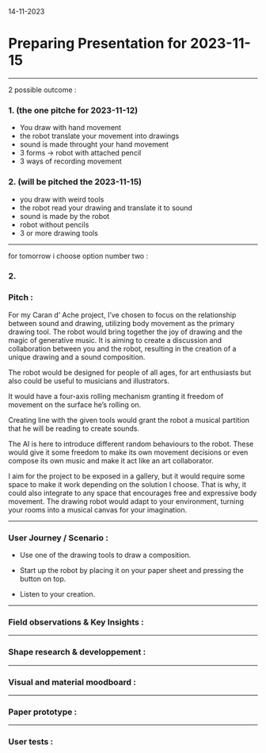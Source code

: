 14-11-2023
# Preparing Presentation for 2023-11-15
---

2 possible outcome : 

### 1. (the one pitche for 2023-11-12)

- You draw with hand movement
- the robot translate your movement into drawings
- sound is made throught your hand movement
- 3 forms -> robot with attached pencil
- 3 ways of recording movement

### 2. (will be pitched the 2023-11-15)

- you draw with weird tools
- the robot read your drawing and translate it to sound
- sound is made by the robot
- robot without pencils
- 3 or more drawing tools

---
for tomorrow i choose option number two :

### 2. 
### Pitch :

For my Caran d’ Ache project, I’ve chosen to focus on the relationship between sound and drawing, utilizing body movement as the primary drawing tool. The robot would bring together the joy of drawing and the magic of generative music. It is aiming to create a discussion and collaboration between you and the robot, resulting in the creation of a unique drawing and a sound composition.

The robot would be designed for people of all ages, for art enthusiasts but also could be useful to musicians and illustrators.

It would have a four-axis rolling mechanism granting it freedom of movement on the surface he’s rolling on. 

Creating line with the given tools would grant the robot a musical partition that he will be reading to create sounds.

The AI is here to introduce different random behaviours to the robot. These would give it some freedom to make its own movement decisions or even compose its own music and make it act like an art collaborator.

I aim for the project to be exposed in a gallery, but it would require some space to make it work depending on the solution I choose. That is why, it could also integrate to any space that encourages free and expressive body movement. The drawing robot would adapt to your environment, turning your rooms into a musical canvas for your imagination.

---

### User Journey / Scenario : 

- Use one of the drawing tools to draw a composition.

- Start up the robot by placing it on your paper sheet and pressing the button on top.

- Listen to your creation.

---

### Field observations & Key Insights : 



---

### Shape research & developpement : 



---

### Visual and material moodboard : 



---

### Paper prototype : 



---

### User tests : 

